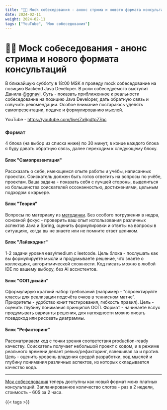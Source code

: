 ```yaml
---
title: "👨‍💻 Mock собеседования - анонс стрима и нового формата консультаций" 
date: 2024-02-11
weight: 2024-02-11
tags: ["YouTube", "Мок собеседования"]
---
```


# 👨‍💻 Mock собеседования - анонс стрима и нового формата консультаций

В ближайшую субботу в 18:00 MSK я проведу mock собеседование на позицию Backend Java Developer. В роли собеседуемого выступит Данила [@ggnavi](https://t.me/ggnavi). Суть - показать приближенное к реальности собеседование на позицию Java Developer, дать обратную связь и озвучить рекомендации. Особое внимание постараюсь уделять самопрезентации, подаче и формулированию мыслей.

YouTube - https://youtube.com/live/Zx6gdtp77qc

### Формат

4 блока (на выбор из списка ниже) по 30 минут, в конце каждого блока я буду давать обратную связь, далее переходим к следующему блоку.

#### Блок "Самопрезентация"
Рассказать о себе, имеющемся опыте работы и учёбы, написанных проектах. Соискатель должен быть готов ответить на вопросы по учёбе, проектам. Ваша задача - показать себя с лучшей стороны, выделиться из большинства соискателей осознанностью, достижениями, цельным подходом к карьере.

#### Блок "Теория"
Вопросы по материалу из [методички](https://docs.google.com/spreadsheets/d/1_Um6twfsx1sdocf_gOa3ivtdjo5QH68m-MGOA17CCHQ). Без особого погружения в недра, основной фокус - проверить ваш опыт использования различных аспектов Java и Spring, оценить формулировки и ответы на вопросы в ситуациях, когда вы не знаете или не помните ответ целиком.

#### Блок "Лайвкодинг"
1-2 задачи уровня easy/medium с leetcode. Цель блока - послушать как вы формулируете мысли и продумываете решение, что знаете о коллекциях, алгоритмической сложности. Код писать можно в любой IDE по вашему выбору, без AI ассистентов.

#### Блок "ООП дизайн"
Сформулирую краткий набор требований (например - "спроектируйте классы для реализации подсчёта очков в теннисном матче". Приоритеты - удобство юнит тестирования, гибкость правил). Цель - оценить глубину понимания принципов ООП. Формат - начинаете вслух продумывать варианты решения, для наглядности можно писать псевдокод или рисовать диаграммы.

#### Блок "Рефакторинг"
Рассматриваем код с точки зрения соответствия production-ready качеству. Соискатель получает небольшой проект с кодом, и в режиме реального времени делает ревью/рефакторинг, взвешивая за и против. Цель - оценить уровень владения средой разработки, ход мыслей и глубину понимания различных аспектов, из которых складывается качество кода.

---

[Мок собеседования](https://telegra.ph/Mock-sobesedovanie-na-poziciyu-Java-Developer-02-11) теперь доступны как новый формат моих платных консультаций. Запланированное количество слотов - раз в 2 недели, стоимость - 60$ за 2 часа.

{{< tags >}}
